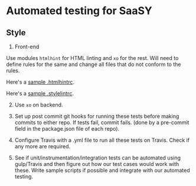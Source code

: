 # Automated testing for SaaSY

## Style

1. Front-end

Use modules `htmlhint` for HTML linting and `xo` for the rest. 
Will need to define rules for the same and change all files that do not conform to the rules. 

Here's a [sample .htmlhintrc](https://github.com/zulip/zulip-electron/blob/master/.htmlhintrc).

Here's a [sample .stylelintrc](https://github.com/zulip/zulip-electron/blob/master/.stylelintrc).

2. Use `xo` on backend. 

3. Set up post commit git hooks for running these tests before making commits to either repo. If tests fail, commit fails. (done by a pre-commit field in the package.json file of each repo). 

4. Configure Travis with a .yml file to run all these tests on Travis. Check if any more are required. 

5. See if unit/instrumentation/integration tests can be automated using gulp/Travis and then figure out how our test cases would work with these. Write sample scripts if possible and integrate with our automated testing. 
